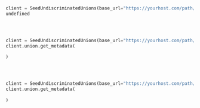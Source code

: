 ```python


client = SeedUndiscriminatedUnions(base_url="https://yourhost.com/path/to/api", )        
undefined
 
```                        


```python


client = SeedUndiscriminatedUnions(base_url="https://yourhost.com/path/to/api", )        
client.union.get_metadata(
	
)
 
```                        


```python


client = SeedUndiscriminatedUnions(base_url="https://yourhost.com/path/to/api", )        
client.union.get_metadata(
	
)
 
```                        


